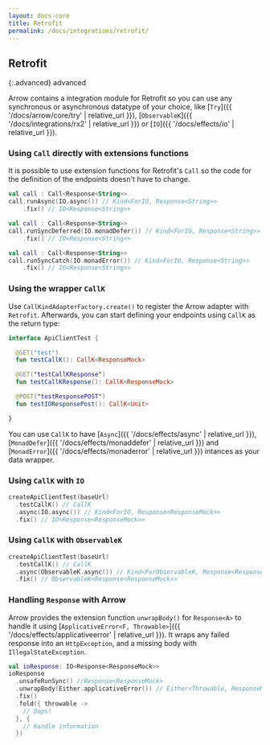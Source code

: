```yaml
---
layout: docs-core
title: Retrofit
permalink: /docs/integrations/retrofit/
---
```


## Retrofit

{:.advanced}
advanced

Arrow contains a integration module for Retrofit so you can use any synchronous or asynchronous datatype of your choice, like [`Try`]({{ '/docs/arrow/core/try' | relative_url }}), [`ObservableK`]({{ '/docs/integrations/rx2' | relative_url }}) or [`IO`]({{ '/docs/effects/io' | relative_url }}).


### Using `Call` directly with extensions functions

It is possible to use extension functions for Retrofit's `Call` so the code for the definition of the endpoints doesn't have to change.

```kotlin
val call : Call<Response<String>>
call.runAsync(IO.async()) // Kind<ForIO, Response<String>>
    .fix() // IO<Response<String>> 		    
```

```kotlin
val call : Call<Response<String>>
call.runSyncDeferred(IO.monadDefer()) // Kind<ForIO, Response<String>>
    .fix() // IO<Response<String>> 		    
```

```kotlin
val call : Call<Response<String>>
call.runSyncCatch(IO.monadError()) // Kind<ForIO, Response<String>>
    .fix() // IO<Response<String>> 		    
```

### Using the wrapper `CallK`

Use `CallKindAdapterFactory.create()` to register the Arrow adapter with `Retrofit`. Afterwards, you can start defining your endpoints using `CallK` as the return type:

```kotlin
interface ApiClientTest {

  @GET("test")
  fun testCallK(): CallK<ResponseMock>

  @GET("testCallKResponse")
  fun testCallKResponse(): CallK<ResponseMock>

  @POST("testResponsePOST")
  fun testIOResponsePost(): CallK<Unit>

}
```

You can use `CallK` to have [`Async`]({{ '/docs/effects/async' | relative_url }}), [`MonadDefer`]({{ '/docs/effects/monaddefer' | relative_url }}) and [`MonadError`]({{ '/docs/effects/monaderror' | relative_url }}) intances as your data wrapper.

### Using `CallK` with `IO`

```kotlin
createApiClientTest(baseUrl)
  .testCallK() // CallK
  .async(IO.async()) // Kind<ForIO, Response<ResponseMock>>
  .fix() // IO<Response<ResponseMock>>
```

### Using `CallK` with `ObservableK`

```kotlin
createApiClientTest(baseUrl)
  .testCallK() // CallK
  .async(ObservableK.async()) // Kind<ForObservableK, Response<ResponseMock>>
  .fix() // ObservableK<Response<ResponseMock>>
```

### Handling `Response` with Arrow

Arrow provides the extension function `unwrapBody()` for `Response<A>` to handle it using [`ApplicativeError<F, Throwable>`]({{ '/docs/effects/applicativeerror' | relative_url }}). It wraps any failed response into an `HttpException`, and a missing body with `IllegalStateException`.

```kotlin
val ioResponse: IO<Response<ResponseMock>>
ioResponse
  .unsafeRunSync() //Response<ResponseMock>
  .unwrapBody(Either.applicativeError()) // Either<Throwable, ResponseMock>
  .fix()
  .fold({ throwable ->
    // Oops!
  }, {
    // Handle information
  })
```

